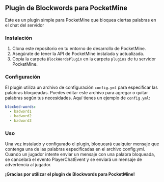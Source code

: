 ## Plugin de Blockwords para PocketMine

Este es un plugin simple para PocketMine que bloquea ciertas palabras en el chat del servidor

### Instalación

1. Clona este repositorio en tu entorno de desarrollo de PocketMine.
2. Asegúrate de tener la API de PocketMine instalada y actualizada.
3. Copia la carpeta `BlockWordsPlugin` en la carpeta `plugins` de tu servidor PocketMine.

### Configuración

El plugin utiliza un archivo de configuración `config.yml` para especificar las palabras bloqueadas. Puedes editar este archivo para agregar o quitar palabras según tus necesidades. Aquí tienes un ejemplo de `config.yml`:

```yaml
blocked-words:
  - badword1
  - badword2
  - badword3
```

### Uso

Una vez instalado y configurado el plugin, bloqueará cualquier mensaje que contenga una de las palabras especificadas en el archivo config.yml. Cuando un jugador intente enviar un mensaje con una palabra bloqueada, se cancelará el evento PlayerChatEvent y se enviará un mensaje de advertencia al jugador.

**¡Gracias por utilizar el plugin de Blockwords para PocketMine!**
